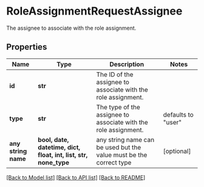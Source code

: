 # RoleAssignmentRequestAssignee

The assignee to associate with the role assignment.

## Properties
Name | Type | Description | Notes
------------ | ------------- | ------------- | -------------
**id** | **str** | The ID of the assignee to associate with the role assignment. | 
**type** | **str** | The type of the assignee to associate with the role assignment. | defaults to "user"
**any string name** | **bool, date, datetime, dict, float, int, list, str, none_type** | any string name can be used but the value must be the correct type | [optional]

[[Back to Model list]](../README.md#documentation-for-models) [[Back to API list]](../README.md#documentation-for-api-endpoints) [[Back to README]](../README.md)



